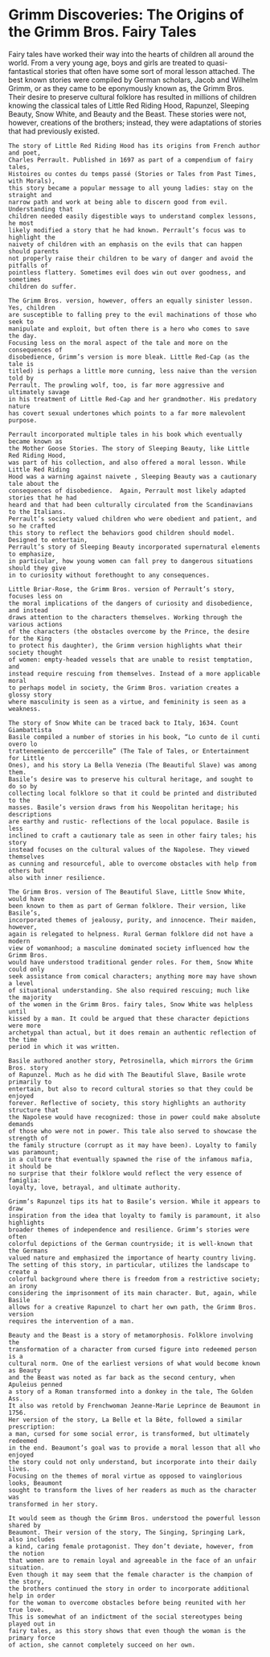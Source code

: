 # Grimm Discoveries: The Origins of the Grimm Bros. Fairy Tales

Fairy tales have worked their way into the hearts of children all around the world.
From a very young age, boys and girls are treated to quasi-fantastical stories that
often have some sort of moral lesson attached. The best known stories were compiled by
German scholars, Jacob and Wilhelm Grimm, or as they came to be eponymously known as, 
the Grimm Bros. Their desire to preserve cultural folklore has resulted in millions of 
children knowing the classical tales of Little Red Riding Hood, Rapunzel, Sleeping 
Beauty, Snow White, and Beauty and the Beast. These stories were not, however,
creations of the brothers; instead, they were adaptations of stories that had
previously existed.

	The story of Little Red Riding Hood has its origins from French author and poet, 
	Charles Perrault. Published in 1697 as part of a compendium of fairy tales, 
	Histoires ou contes du temps passé (Stories or Tales from Past Times, with Morals),
	this story became a popular message to all young ladies: stay on the straight and
	narrow path and work at being able to discern good from evil. Understanding that 
	children needed easily digestible ways to understand complex lessons, he most 
	likely modified a story that he had known. Perrault’s focus was to highlight the
	naivety of children with an emphasis on the evils that can happen should parents 
	not properly raise their children to be wary of danger and avoid the pitfalls of 
    pointless flattery. Sometimes evil does win out over goodness, and sometimes
	children do suffer. 
	
	The Grimm Bros. version, however, offers an equally sinister lesson. Yes, children 
	are susceptible to falling prey to the evil machinations of those who seek to
	manipulate and exploit, but often there is a hero who comes to save the day. 
	Focusing less on the moral aspect of the tale and more on the consequences of
	disobedience, Grimm’s version is more bleak. Little Red-Cap (as the tale is 
	titled) is perhaps a little more cunning, less naive than the version told by
	Perrault. The prowling wolf, too, is far more aggressive and ultimately savage
    in his treatment of Little Red-Cap and her grandmother. His predatory nature
    has covert sexual undertones which points to a far more malevolent purpose. 

    Perrault incorporated multiple tales in his book which eventually became known as 
    the Mother Goose Stories. The story of Sleeping Beauty, like Little Red Riding Hood,
    was part of his collection, and also offered a moral lesson. While Little Red Riding 
    Hood was a warning against naivete , Sleeping Beauty was a cautionary tale about the 
    consequences of disobedience.  Again, Perrault most likely adapted stories that he had
    heard and that had been culturally circulated from the Scandinavians to the Italians.
    Perrault’s society valued children who were obedient and patient, and so he crafted 
    this story to reflect the behaviors good children should model. Designed to entertain,
    Perrault’s story of Sleeping Beauty incorporated supernatural elements to emphasize, 
    in particular, how young women can fall prey to dangerous situations should they give 
    in to curiosity without forethought to any consequences.

    Little Briar-Rose, the Grimm Bros. version of Perrault’s story, focuses less on 
    the moral implications of the dangers of curiosity and disobedience, and instead 
    draws attention to the characters themselves. Working through the various actions
    of the characters (the obstacles overcome by the Prince, the desire for the King
    to protect his daughter), the Grimm version highlights what their society thought
    of women: empty-headed vessels that are unable to resist temptation, and 
    instead require rescuing from themselves. Instead of a more applicable moral 
    to perhaps model in society, the Grimm Bros. variation creates a glossy story
    where masculinity is seen as a virtue, and femininity is seen as a weakness. 

    The story of Snow White can be traced back to Italy, 1634. Count Giambattista 
    Basile compiled a number of stories in his book, “Lo cunto de il cunti overo lo 
    trattenemiento de perccerille” (The Tale of Tales, or Entertainment for Little 
    Ones), and his story La Bella Venezia (The Beautiful Slave) was among them. 
    Basile’s desire was to preserve his cultural heritage, and sought to do so by 
    collecting local folklore so that it could be printed and distributed to the 
    masses. Basile’s version draws from his Neopolitan heritage; his descriptions 
    are earthy and rustic- reflections of the local populace. Basile is less 
    inclined to craft a cautionary tale as seen in other fairy tales; his story 
    instead focuses on the cultural values of the Napolese. They viewed themselves 
    as cunning and resourceful, able to overcome obstacles with help from others but
    also with inner resilience.

    The Grimm Bros. version of The Beautiful Slave, Little Snow White, would have 
    been known to them as part of German folklore. Their version, like Basile’s, 
    incorporated themes of jealousy, purity, and innocence. Their maiden, however, 
    again is relegated to helpness. Rural German folklore did not have a modern 
    view of womanhood; a masculine dominated society influenced how the Grimm Bros. 
    would have understood traditional gender roles. For them, Snow White could only 
    seek assistance from comical characters; anything more may have shown a level
    of situational understanding. She also required rescuing; much like the majority
    of the women in the Grimm Bros. fairy tales, Snow White was helpless until
    kissed by a man. It could be argued that these character depictions were more
    archetypal than actual, but it does remain an authentic reflection of the time 
    period in which it was written. 

    Basile authored another story, Petrosinella, which mirrors the Grimm Bros. story 
    of Rapunzel. Much as he did with The Beautiful Slave, Basile wrote primarily to 
    entertain, but also to record cultural stories so that they could be enjoyed 
    forever. Reflective of society, this story highlights an authority structure that 
    the Napolese would have recognized: those in power could make absolute demands 
    of those who were not in power. This tale also served to showcase the strength of 
    the family structure (corrupt as it may have been). Loyalty to family was paramount;
    in a culture that eventually spawned the rise of the infamous mafia, it should be
    no surprise that their folklore would reflect the very essence of famiglia: 
    loyalty, love, betrayal, and ultimate authority.

    Grimm’s Rapunzel tips its hat to Basile’s version. While it appears to draw 
    inspiration from the idea that loyalty to family is paramount, it also highlights
    broader themes of independence and resilience. Grimm’s stories were often 
    colorful depictions of the German countryside; it is well-known that the Germans
    valued nature and emphasized the importance of hearty country living. 
    The setting of this story, in particular, utilizes the landscape to create a 
    colorful background where there is freedom from a restrictive society; an irony
    considering the imprisonment of its main character. But, again, while Basile
    allows for a creative Rapunzel to chart her own path, the Grimm Bros. version 
    requires the intervention of a man.
 
    Beauty and the Beast is a story of metamorphosis. Folklore involving the
    transformation of a character from cursed figure into redeemed person is a 
    cultural norm. One of the earliest versions of what would become known as Beauty
    and the Beast was noted as far back as the second century, when Apuleius penned
    a story of a Roman transformed into a donkey in the tale, The Golden Ass.  
    It also was retold by Frenchwoman Jeanne-Marie Leprince de Beaumont in 1756.
    Her version of the story, La Belle et la Bête, followed a similar prescription:
    a man, cursed for some social error, is transformed, but ultimately redeemed 
    in the end. Beaumont’s goal was to provide a moral lesson that all who enjoyed 
    the story could not only understand, but incorporate into their daily lives. 
    Focusing on the themes of moral virtue as opposed to vainglorious looks, Beaumont
    sought to transform the lives of her readers as much as the character was 
    transformed in her story. 

    It would seem as though the Grimm Bros. understood the powerful lesson shared by 
    Beaumont. Their version of the story, The Singing, Springing Lark, also includes 
    a kind, caring female protagonist. They don’t deviate, however, from the notion
    that women are to remain loyal and agreeable in the face of an unfair situation.
    Even though it may seem that the female character is the champion of the story, 
    the brothers continued the story in order to incorporate additional help in order 
    for the woman to overcome obstacles before being reunited with her true love. 
    This is somewhat of an indictment of the social stereotypes being played out in 
    fairy tales, as this story shows that even though the woman is the primary force 
    of action, she cannot completely succeed on her own.